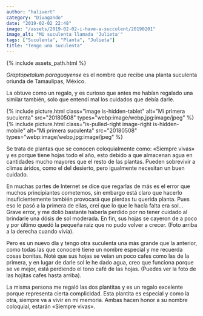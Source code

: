 ```yaml
---
author: "halivert"
category: "Divagando"
date: "2019-02-02 22:48"
image: "/assets/2019-02-02-i-have-a-succulent/20190201"
image_alt: "Mi suculenta llamada 'Julieta'"
tags: ["Suculenta", "Planta", "Julieta"]
title: "Tengo una suculenta"
---
```


{% include assets_path.html %}

_Graptopetalum paraguayense_ es el nombre que recibe una planta suculenta
oriunda de Tamaulipas, México.

La obtuve como un regalo, y es curioso que antes me habían regalado una similar
también, solo que entendí mal los cuidados que debía darle.

<!-- Seguir leyendo -->

<article>
  {%
    include picture.html
      class="image is-hidden-tablet"
      alt="Mi primera suculenta"
      src="20180508"
      types="webp:image/webp,jpg:image/jpeg"
  %}
  {%
    include picture.html
      class="is-pulled-right image-right is-hidden-mobile"
      alt="Mi primera suculenta"
      src="20180508"
      types="webp:image/webp,jpg:image/jpeg"
  %}
</article>

Se trata de plantas que se conocen coloquialmente como: «Siempre vivas» y es
porque tiene hojas todo el año, esto debido a que almacenan agua en cantidades
mucho mayores que el resto de las plantas. Pueden sobrevivir a climas áridos,
como el del desierto, pero igualmente necesitan un buen cuidado.

En muchas partes de Internet se dice que regarlas de más es el error que muchos
principiantes cometemos, sin embargo está claro que hacerlo insuficientemente
también provocará que pierdas tu querida planta. Pues eso le pasó a la primera
de ellas, creí que lo que le hacía falta era sol... Grave error, y me dolió
bastante haberla perdido por no tener cuidado al brindarle una dósis de sol
moderada. En fin, sus hojas se cayeron de a poco y por último quedó la pequeña
raíz que no pudo volver a crecer. (Foto arriba a la derecha cuando vivía).

Pero es un nuevo día y tengo otra suculenta una más grande que la anterior, como
todas las que conoceré tiene un nombre especial y me recuerda cosas bonitas.
Noté que sus hojas se veían un poco cafes como las de la primera, y en lugar de
darle sol le he dado agua, creo que funciona porque se ve mejor, está perdiendo
el tono café de las hojas. (Puedes ver la foto de las hojitas cafes hasta
arriba).

La misma persona me regaló las dos plantitas y es un regalo excelente porque
representa cierta complicidad. Esta plantita es especial y como la otra, siempre
va a vivir en mi memoria. Ambas hacen honor a su nombre coloquial, estarán
«Siempre vivas».
